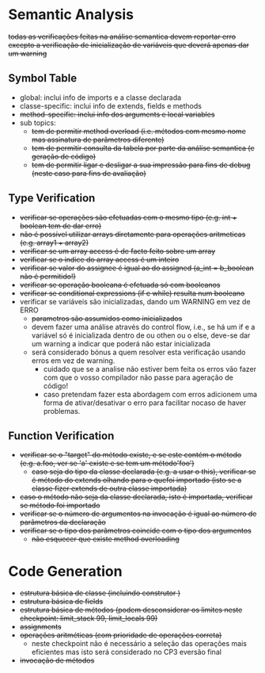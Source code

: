 # Semantic Analysis 
~~todas as verificações feitas na análise semantica devem reportar erro excepto a verificação de inicialização de variáveis que deverá apenas dar um warning~~
## Symbol Table
* global: inclui info de imports e a classe declarada
* classe-specific: inclui info de extends, fields e methods
* ~~method-specific: inclui info dos arguments e local variables~~
* sub topics:
    * ~~tem de permitir method overload (i.e. métodos com mesmo nome mas assinatura de parâmetros diferente)~~ 
    * ~~tem de permitir consulta da tabela por parte da análise semantica (e geração de código)~~
    * ~~tem de permitir ligar e desligar a sua impressão para fins de debug (neste caso para fins de avaliação)~~
## Type Verification
* ~~verificar se operações são efetuadas com o mesmo tipo (e.g. int + boolean tem de dar erro)~~
* ~~não é possível utilizar arrays diretamente para operações aritmeticas (e.g. array1 + array2)~~
* ~~verificar se um array access é de facto feito sobre um array~~
* ~~verificar se o indice do array access é um inteiro~~
* ~~verificar se valor do assignee é igual ao do assigned (a_int = b_boolean não é permitido!)~~
* ~~verificar se operação booleana é efetuada só com booleanos~~
* ~~verificar se conditional expressions (if e while) resulta num booleano~~
* verificar se variáveis são inicializadas, dando um WARNING em vez de ERRO
   * ~~parametros são assumidos como inicializados~~
   * devem fazer uma análise através do control flow, i.e., se há um if e a variável só é inicializada dentro de ou othen ou o else, deve-se dar um warning a indicar que poderá não estar inicializada
   * será considerado bónus a quem resolver esta verificação usando erros em vez de warning.
        * cuidado que se a analise não estiver bem feita os erros vão fazer com que o vosso compilador não passe para ageração de código!
		* caso pretendam fazer esta abordagem com erros adicionem uma forma de ativar/desativar o erro para facilitar nocaso de haver problemas.
		
## Function Verification
* ~~verificar se o "target" do método existe, e se este contém o método (e.g. a.foo, ver se 'a' existe e se tem um método'foo')~~
    - ~~caso seja do tipo da classe declarada (e.g. a usar o this), verificar se é método do extends olhando para o quefoi importado (isto se a classe fizer extends de outra classe importada)~~
* ~~caso o método não seja da classe declarada, isto é importada, verificar se método foi importado~~
* ~~verificar se o número de argumentos na invocação é igual ao número de parâmetros da declaração~~
* ~~verificar se o tipo dos parâmetros coincide com o tipo dos argumentos~~
    - ~~não esquecer que existe method overloading~~

# Code Generation 
* ~~estrutura básica de classe (incluindo construtor <init>)~~
* ~~estrutura básica de fields~~
* ~~estrutura básica de métodos (podem desconsiderar os limites neste checkpoint: limit_stack 99, limit_locals 99)~~
* ~~assignments~~
* ~~operações aritméticas (com prioridade de operações correta)~~
	- neste checkpoint não é necessário a seleção das operações mais eficientes mas isto será considerado no CP3 eversão final
* ~~invocação de métodos~~